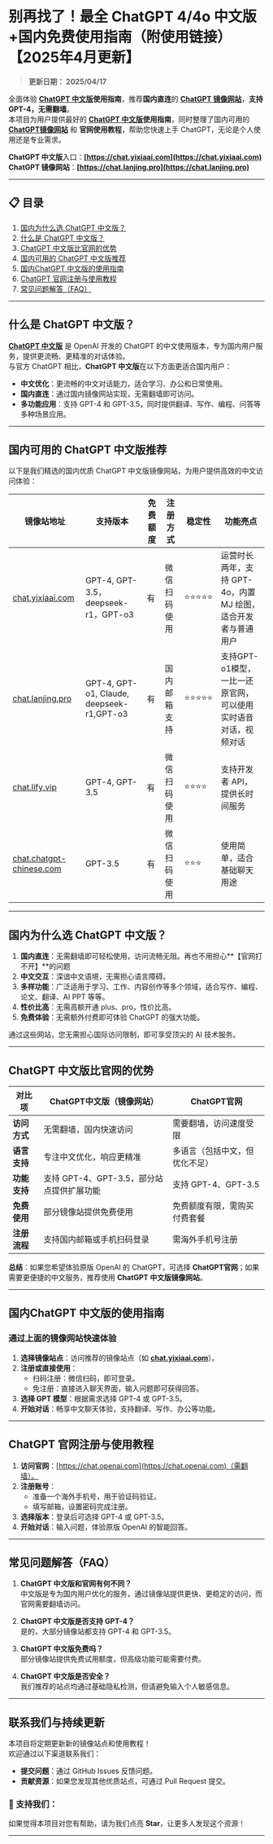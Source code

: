 # 别再找了！最全 ChatGPT 4/4o 中文版+国内免费使用指南（附使用链接）【2025年4月更新】

> **更新日期： 2025/04/17**                     

全面体验 **[ChatGPT 中文版](https://chat.yixiaai.com)使用指南**，推荐**国内直连**的 **[ChatGPT 镜像网站](https://chat.lanjing.pro)**，**支持GPT-4，无需翻墙**。   
本项目为用户提供最好的 **[ChatGPT 中文版](https://chat.lanjing.pro)使用指南**，同时整理了国内可用的 [**ChatGPT镜像网站**](https://chat.yixiaai.com) 和 **官网使用教程**，帮助您快速上手 ChatGPT，无论是个人使用还是专业需求。

**ChatGPT 中文版**入口：**[https://chat.yixiaai.com](https://chat.yixiaai.com)**   
**ChatGPT 镜像网站**：**[https://chat.lanjing.pro](https://chat.lanjing.pro)**

---

## 📋 目录
1. [国内为什么选 ChatGPT 中文版？](#国内为什么选-chatgpt-中文版)
2. [什么是 ChatGPT 中文版？](#什么是-chatgpt-中文版)
3. [ChatGPT 中文版比官网的优势](#chatgpt-中文版比官网的优势)
4. [国内可用的 ChatGPT 中文版推荐](#国内可用的-chatgpt-中文版推荐)
5. [国内ChatGPT 中文版的使用指南](#国内chatgpt-中文版的使用指南)
6. [ChatGPT 官网注册与使用教程](#chatgpt-官网注册与使用教程)
7. [常见问题解答（FAQ）](#常见问题解答faq)

---

## 什么是 ChatGPT 中文版？
**[ChatGPT 中文版](https://chat.yixiaai.com)** 是 OpenAI 开发的 ChatGPT 的中文使用版本，专为国内用户服务，提供更流畅、更精准的对话体验。  
与官方 ChatGPT 相比，**ChatGPT 中文版**在以下方面更适合国内用户： 

- **中文优化**：更流畅的中文对话能力，适合学习、办公和日常使用。
- **国内直连**：通过国内镜像网站实现，无需翻墙即可访问。
- **多功能应用**：支持 GPT-4 和 GPT-3.5，同时提供翻译、写作、编程、问答等多种场景应用。

---

## 国内可用的 ChatGPT 中文版推荐
以下是我们精选的国内优质 ChatGPT 中文版镜像网站，为用户提供高效的中文访问体验：

| **镜像站地址**       | **支持版本**         | **免费额度** | **注册方式**         | **稳定性** | **功能亮点**                                  |
|----------------------|---------------------|--------------|---------------------|------------|---------------------------------------------|
| [chat.yixiaai.com](https://chat.yixiaai.com)   | GPT-4, GPT-3.5，deepseek-r1，GPT-o3 | 有              | 微信扫码使用        | ⭐⭐⭐⭐⭐    | 运营时长两年，支持 GPT-4o，内置 MJ 绘图，适合开发者与普通用户 |
| [chat.lanjing.pro](https://chat.lanjing.pro)         | GPT-4, GPT-o1, Claude, deepseek-r1,GPT-o3  | 有              | 国内邮箱支持        | ⭐⭐⭐⭐⭐    | 支持GPT-o1模型，一比一还原官网，可以使用实时语音对话，视频对话         |
| [chat.lify.vip](https://www.yixiaai.com) | GPT-4, GPT-3.5 | 有              | 微信扫码使用        | ⭐⭐⭐⭐     | 支持开发者 API，提供长时间服务                 |
| [chat.chatgpt-chinese.com](https://chat.chatgpt-chinese.com)   | GPT-3.5        | 有              | 微信扫码使用        | ⭐⭐⭐      | 使用简单，适合基础聊天用途                     |

---

## 国内为什么选 ChatGPT 中文版？

1. **国内直连**：无需翻墙即可轻松使用，访问流畅无阻。再也不用担心**【官网打不开】**的问题
2. **中文交互**：深谙中文语境，无需担心语言障碍。
3. **多样功能**：广泛适用于学习、工作、内容创作等多个领域，适合写作、编程、论文、翻译、AI PPT 等等。
4. **性价比高**：无需高额开通 plus、pro，性价比高。
5. **免费体验**：无需额外付费即可体验 ChatGPT 的强大功能。

通过这些网站，您无需担心国际访问限制，即可享受顶尖的 AI 技术服务。

---

## ChatGPT 中文版比官网的优势

| **对比项**       | **ChatGPT中文版（镜像网站）**  | **ChatGPT官网**              |
|------------------|---------------------------------|-----------------------------|
| **访问方式**     | 无需翻墙，国内快速访问          | 需要翻墙，访问速度受限         |
| **语言支持**     | 专注中文优化，响应更精准        | 多语言（包括中文，但优化不足） |
| **功能支持**     | 支持 GPT-4、GPT-3.5，部分站点提供扩展功能 | 支持 GPT-4、GPT-3.5          |
| **免费使用**     | 部分镜像站提供免费使用          | 免费额度有限，需购买付费套餐   |
| **注册流程**     | 支持国内邮箱或手机扫码登录              | 需海外手机号注册              |

**总结**：如果您希望体验原版 OpenAI 的 ChatGPT，可选择 **ChatGPT官网**；如果需要更便捷的中文服务，推荐使用 **ChatGPT 中文版镜像网站**。

---

## 国内ChatGPT 中文版的使用指南

### **通过上面的镜像网站快速体验**
1. **选择镜像站点**：访问推荐的镜像站点（如 **[chat.yixiaai.com](https://chat.yixiaai.com)**）。
2. **注册或直接使用**：
   - 扫码注册：微信扫码，即可登录。
   - 免注册：直接进入聊天界面，输入问题即可获得回答。
3. **选择 GPT 模型**：根据需求选择 GPT-4 或 GPT-3.5。
4. **开始对话**：畅享中文聊天体验，支持翻译、写作、办公等功能。

---

## ChatGPT 官网注册与使用教程

1. **访问官网**：[https://chat.openai.com](https://chat.openai.com)（需翻墙）。
2. **注册账号**：
   - 准备一个海外手机号，用于验证码验证。
   - 填写邮箱，设置密码完成注册。
3. **选择版本**：登录后可选择 GPT-4 或 GPT-3.5。
4. **开始对话**：输入问题，体验原版 OpenAI 的智能回答。

---

## 常见问题解答（FAQ）

1. **ChatGPT 中文版和官网有何不同？**  
   中文版是专为国内用户优化的服务，通过镜像站提供更快、更稳定的访问，而官网需要翻墙访问。

2. **ChatGPT 中文版是否支持 GPT-4？**  
   是的，大部分镜像站都支持 GPT-4 和 GPT-3.5。

3. **ChatGPT 中文版免费吗？**  
   部分镜像站提供免费试用额度，但高级功能可能需要付费。

4. **ChatGPT 中文版是否安全？**  
   我们推荐的站点均通过基础隐私检测，但请避免输入个人敏感信息。

---

## 联系我们与持续更新

本项目将定期更新新的镜像站点和使用教程！  
欢迎通过以下渠道联系我们：
- **提交问题**：通过 GitHub Issues 反馈问题。
- **贡献资源**：如果您发现其他优质站点，可通过 Pull Request 提交。

### 🌟 支持我们：
如果觉得本项目对您有帮助，请为我们点亮 **Star**，让更多人发现这个资源！

---
